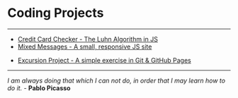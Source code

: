 # Coding Projects
----
* [Credit Card Checker - The Luhn Algorithm in JS](credit-card-checker/README.md)
* [Mixed Messages - A small, responsive JS site](mixed-messages/index.html)
+ [Excursion Project - A simple exercise in Git & GitHub Pages](excursion-project/index.html)

----
_I am always doing that which I can not do, in order that I may learn how to do it._ - **Pablo Picasso**